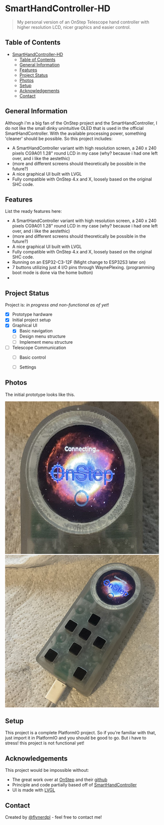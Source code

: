 


# SmartHandController-HD
> My personal version of an OnStep Telescope hand controller with higher resolution LCD, nicer graphics and easier control.

## Table of Contents
- [SmartHandController-HD](#smarthandcontroller-hd)
  - [Table of Contents](#table-of-contents)
  - [General Information](#general-information)
  - [Features](#features)
  - [Project Status](#project-status)
  - [Photos](#photos)
  - [Setup](#setup)
  - [Acknowledgements](#acknowledgements)
  - [Contact](#contact)
<!-- * [License](#license) -->


## General Information
Although i'm a big fan of the OnStep project and the SmartHandController, I do not like the small dinky unintuitive OLED that is used in the official SmartHandController.
With the available processing power, something 'cleaner' should be possible. So this project includes:
- A SmartHandController variant with high resolution screen, a 240 x 240 pixels CG9A01 1.28" round LCD in my case (why? because i had one left over, and i like the aestethic) 
- (more and different screens should theoretically be possible in the future?)
- A nice graphical UI built with LVGL
- Fully compatible with OnStep 4.x and X, loosely based on the original SHC code.
<!-- You don't have to answer all the questions - just the ones relevant to your project. -->


## Features
List the ready features here:
- A SmartHandController variant with high resolution screen, a 240 x 240 pixels CG9A01 1.28" round LCD in my case (why? because i had one left over, and i like the aestethic) 
- (more and different screens should theoretically be possible in the future?)
- A nice graphical UI built with LVGL
- Fully compatible with OnStep 4.x and X, loosely based on the original SHC code.
- Running on an ESP32-C3-12F (Might change to ESP32S3 later on)
- 7 buttons utilizing just 4 I/O pins through WaynePlexing. (programming boot mode is done via the home button)
- 

## Project Status
Project is: _in progress and non-functional as of yet_!
- [x] Prototype hardware
- [x] Initial project setup
- [x] Graphical UI
  - [x] Basic navigation
  - [ ] Design menu structure
  - [ ] Implement menu structure
- [ ] Telescope Communication
  - [ ] Basic control
  - [ ] Settings




## Photos
The initial prototype looks like this.
<!--![Example screenshot](img\prototype-front.jpg) -->
<img src="img\prototype-screen.jpg" alt="drawing" height="500"/>
<img src="img\prototype-iso.jpg" alt="drawing" height="500"/>
<!-- If you have screenshots you'd like to share, include them here. -->



## Setup
This project is a complete PlatformIO project. So if you're familiar with that, just import it in PlatformIO and you should be good to go.
But i have to stress! this project is not functional yet!

## Acknowledgements
This project would be impossible without:
- The great work over at [OnStep](https://onstep.groups.io/g/main/wiki) and their [github](https://github.com/hjd1964/OnStep)
- Principle and code partially based off of [SmartHandController](https://github.com/hjd1964/SmartHandController)
- UI is made with [LVGL](https://github.com/lvgl/lvgl)


## Contact
Created by [@flynerdpl](https://www.flynerd.pl/) - feel free to contact me!


<!-- Optional -->
<!-- ## License -->
<!-- This project is open source and available under the [... License](). -->

<!-- You don't have to include all sections - just the one's relevant to your project -->